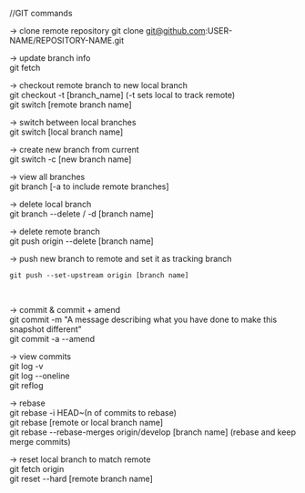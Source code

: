 //GIT commands
<br>

-> clone remote repository
git clone git@github.com:USER-NAME/REPOSITORY-NAME.git
<br>

-> update branch info
<br>
git fetch
<br>

-> checkout remote branch to new local branch
<br>
git checkout -t [branch_name] (-t sets local to track remote)
<br>
git switch [remote branch name]
<br>

-> switch between local branches
<br>
git switch [local branch name]
<br>

-> create new branch from current
<br>
git switch -c [new branch name]
<br>

-> view all branches
<br>
git branch [-a to include remote branches]
<br>

-> delete local branch
<br>
git branch --delete / -d [branch name]
<br>

-> delete remote branch
<br>
git push origin --delete [branch name]
<br>

-> push new branch to remote and set it as tracking branch
<br>
```
git push --set-upstream origin [branch name]
```
<br>

-> commit & commit + amend
<br>
git commit -m "A message describing what you have done to make this snapshot different"
<br>
git commit -a --amend
<br>

-> view commits
<br>
git log -v
<br>
git log --oneline
<br>
git reflog
<br>

-> rebase
<br>
git rebase -i HEAD~(n of commits to rebase)
<br>
git rebase [remote or local branch name]
<br>
git rebase --rebase-merges origin/develop [branch name] (rebase and keep merge commits)
<br>

-> reset local branch to match remote
<br>
git fetch origin
<br>
git reset --hard [remote branch name]
<br>
